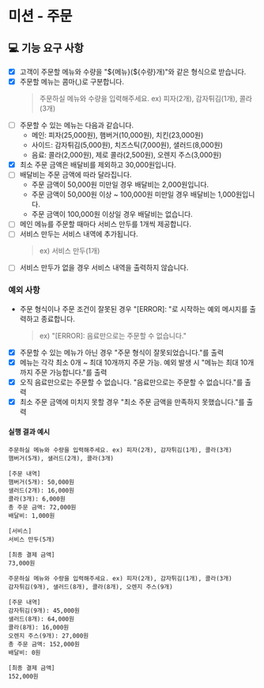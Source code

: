# 미션 - 주문

## 💻 기능 요구 사항
- [x] 고객이 주문할 메뉴와 수량을 "\${메뉴}(${수량}개)"와 같은 형식으로 받습니다.
- [x] 주문할 메뉴는 콤마(,)로 구분합니다.
  > 주문하실 메뉴와 수량을 입력해주세요. ex) 피자(2개), 감자튀김(1개), 콜라(3개)
- [ ] 주문할 수 있는 메뉴는 다음과 같습니다.
  - 메인: 피자(25,000원), 햄버거(10,000원), 치킨(23,000원)
  - 사이드: 감자튀김(5,000원), 치즈스틱(7,000원), 샐러드(8,000원)
  - 음료: 콜라(2,000원), 제로 콜라(2,500원), 오렌지 주스(3,000원)
- [x] 최소 주문 금액은 배달비를 제외하고 30,000원입니다.
- [ ] 배달비는 주문 금액에 따라 달라집니다.
  - 주문 금액이 50,000원 미만일 경우 배달비는 2,000원입니다.
  - 주문 금액이 50,000원 이상 ~ 100,000원 미만일 경우 배달비는 1,000원입니다.
  - 주문 금액이 100,000원 이상일 경우 배달비는 없습니다.
- [ ] 메인 메뉴를 주문할 때마다 서비스 만두를 1개씩 제공합니다.
- [ ] 서비스 만두는 서비스 내역에 추가됩니다.
  > ex) 서비스 만두(1개)
- [ ] 서비스 만두가 없을 경우 서비스 내역을 출력하지 않습니다.

### 예외 사항
- 주문 형식이나 주문 조건이 잘못된 경우 "[ERROR]: "로 시작하는 예외 메시지를 출력하고 종료합니다.
  > ex) "[ERROR]: 음료만으로는 주문할 수 없습니다."
- [x] 주문할 수 있는 메뉴가 아닌 경우 "주문 형식이 잘못되었습니다."를 출력
- [x] 메뉴는 각각 최소 0개 ~ 최대 10개까지 주문 가능. 예외 발생 시 "메뉴는 최대 10개까지 주문 가능합니다."를 출력
- [x] 오직 음료만으로는 주문할 수 없습니다. "음료만으로는 주문할 수 없습니다."를 출력
- [x] 최소 주문 금액에 미치지 못할 경우 "최소 주문 금액을 만족하지 못했습니다."를 출력

#### 실행 결과 예시

```
주문하실 메뉴와 수량을 입력해주세요. ex) 피자(2개), 감자튀김(1개), 콜라(3개)
햄버거(5개), 샐러드(2개), 콜라(3개)

[주문 내역]
햄버거(5개): 50,000원
샐러드(2개): 16,000원
콜라(3개): 6,000원
총 주문 금액: 72,000원
배달비: 1,000원

[서비스]
서비스 만두(5개)

[최종 결제 금액]
73,000원
```

```
주문하실 메뉴와 수량을 입력해주세요. ex) 피자(2개), 감자튀김(1개), 콜라(3개)
감자튀김(9개), 샐러드(8개), 콜라(8개), 오렌지 주스(9개)

[주문 내역]
감자튀김(9개): 45,000원
샐러드(8개): 64,000원
콜라(8개): 16,000원
오렌지 주스(9개): 27,000원
총 주문 금액: 152,000원
배달비: 0원

[최종 결제 금액]
152,000원
```
